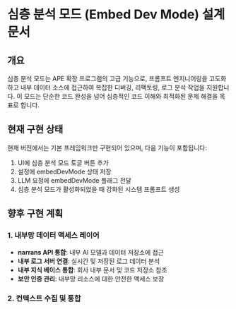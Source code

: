 # 심층 분석 모드 (Embed Dev Mode) 설계 문서

## 개요

심층 분석 모드는 APE 확장 프로그램의 고급 기능으로, 프롬프트 엔지니어링을 고도화하고 내부 데이터 소스에 접근하여 복잡한 디버깅, 리팩토링, 로그 분석 작업을 지원합니다. 이 모드는 단순한 코드 완성을 넘어 심층적인 코드 이해와 최적화된 문제 해결을 목표로 합니다.

## 현재 구현 상태

현재 버전에서는 기본 프레임워크만 구현되어 있으며, 다음 기능이 포함됩니다:

1. UI에 심층 분석 모드 토글 버튼 추가
2. 설정에 embedDevMode 상태 저장
3. LLM 요청에 embedDevMode 플래그 전달
4. 심층 분석 모드가 활성화되었을 때 강화된 시스템 프롬프트 생성

## 향후 구현 계획

### 1. 내부망 데이터 액세스 레이어

- **narrans API 통합**: 내부 AI 모델과 데이터 저장소에 접근
- **내부 로그 서버 연결**: 실시간 및 저장된 로그 데이터 분석
- **내부 지식 베이스 통합**: 회사 내부 문서 및 코드 저장소 참조
- **보안 인증 관리**: 내부망 리소스에 대한 안전한 액세스 보장

### 2. 컨텍스트 수집 및 통합

- **코드베이스 심층 스캔**: 관련 모듈 및 의존성 자동 식별
- **심층 정적 분석**: 코드 품질, 복잡도, 취약점 자동 분석
- **실행 컨텍스트 추적**: 현재 실행 상태 및 변수 값 수집
- **로그 패턴 분석**: 로그 데이터에서 패턴 및 이상 감지

### 3. 고급 프롬프트 엔지니어링

- **다중 단계 프롬프트**: 복잡한 질문을 단계별로 분해하여 처리
- **도메인 특화 프롬프트**: 특정 도메인 지식을 포함한 프롬프트 최적화
- **컨텍스트 길이 최적화**: 토큰 제한 내에서 최대 관련 정보 포함
- **피드백 루프**: 초기 응답에 기반한 추가 프롬프트 생성

### 4. 고급 분석 기능

- **디버깅 어시스턴트**: 오류 원인 심층 분석 및 해결책 제안
- **퍼포먼스 최적화**: 코드 성능 병목 식별 및 개선안 제시
- **아키텍처 개선**: 설계 패턴 및 구조 분석/제안
- **보안 취약점 분석**: 잠재적 보안 이슈 식별

### 5. 결과 통합 및 시각화

- **실행 가능한 해결책**: 바로 적용 가능한 코드 수정 제안
- **시각적 디버깅 보조**: 문제 해결 과정 시각화
- **문서화 지원**: 분석 결과의 자동 문서화

## 기술적 고려사항

1. **성능 최적화**:
   - 대용량 데이터 처리를 위한 비동기 및 병렬 처리
   - 메모리 사용량 최소화 전략
   - 네트워크 요청 최적화

2. **보안 및 개인정보**:
   - 민감 정보 필터링 및 제거
   - 액세스 권한 관리
   - 데이터 저장 및 전송 암호화

3. **확장성**:
   - 새로운 데이터 소스 쉽게 추가 가능
   - 플러그인 아키텍처로 기능 확장 지원
   - 다양한 분석 알고리즘 통합 가능

## 사용 사례

1. **복잡한 버그 디버깅**:
   - 여러 모듈에 걸친 복잡한 오류 원인 분석
   - 로그 패턴 분석을 통한 간헐적 오류 추적

2. **레거시 코드 리팩토링**:
   - 대규모 레거시 코드 분석 및 현대화 제안
   - 코드 중복, 안티패턴 식별 및 개선

3. **성능 최적화**:
   - 코드 성능 병목 심층 분석
   - 메모리 사용 및 실행 시간 최적화 제안

4. **보안 검토**:
   - 잠재적 보안 취약점 식별
   - 규정 준수 검증

## 관련 파일

- `/src/core/ApeCoreService.ts`: 심층 분석 모드 핵심 로직
- `/src/ui/ApeChatViewProvider.ts`: UI 관련 코드
- `/src/services/ChatService.ts`: 메시지 처리 흐름
- `/src/types/ConfigTypes.ts`: 설정 타입 정의
- `/src/types/LlmTypes.ts`: LLM 요청 옵션 정의
- `/resources/html/chat.html` 및 `/resources/css/chat.css`: UI 구현

---

**참고**: 이 문서는 심층 분석 모드의 계획된 기능을 설명하며, 현재 버전에서는 기본 프레임워크만 구현되어 있습니다. 구체적인 기능 구현은 추후 진행될 예정입니다.